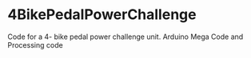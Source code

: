 # 4BikePedalPowerChallenge
Code for a 4- bike pedal power challenge unit. Arduino Mega Code and Processing code
